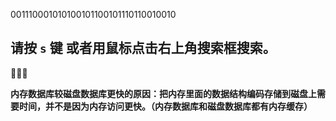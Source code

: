 
001110001010100101100101110110010010

## 请按 `s` 键 或者用鼠标点击右上角搜索框搜索。 

🌵🌵🌵

**内存数据库较磁盘数据库更快的原因：把内存里面的数据结构编码存储到磁盘上需要时间，并不是因为内存访问更快。（内存数据库和磁盘数据库都有内存缓存）**
